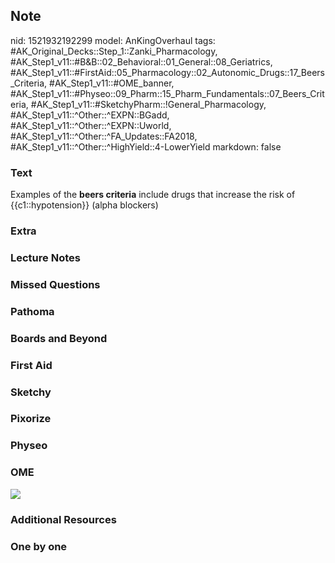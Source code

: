 ## Note
nid: 1521932192299
model: AnKingOverhaul
tags: #AK_Original_Decks::Step_1::Zanki_Pharmacology, #AK_Step1_v11::#B&B::02_Behavioral::01_General::08_Geriatrics, #AK_Step1_v11::#FirstAid::05_Pharmacology::02_Autonomic_Drugs::17_Beers_Criteria, #AK_Step1_v11::#OME_banner, #AK_Step1_v11::#Physeo::09_Pharm::15_Pharm_Fundamentals::07_Beers_Criteria, #AK_Step1_v11::#SketchyPharm::!General_Pharmacology, #AK_Step1_v11::^Other::^EXPN::BGadd, #AK_Step1_v11::^Other::^EXPN::Uworld, #AK_Step1_v11::^Other::^FA_Updates::FA2018, #AK_Step1_v11::^Other::^HighYield::4-LowerYield
markdown: false

### Text
Examples of the <b>beers criteria</b> include drugs that increase
the risk of {{c1::hypotension}} (alpha blockers)

### Extra


### Lecture Notes


### Missed Questions


### Pathoma


### Boards and Beyond


### First Aid


### Sketchy


### Pixorize


### Physeo


### OME
<div class="ome-widget">
  <a href="https://onlinemeded.org?ref=anki"><img src=
  "_OME_AnkiFlashcards_General_3.png"></a>
</div>

### Additional Resources


### One by one

